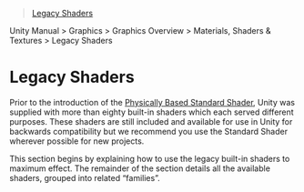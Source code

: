 > [Legacy Shaders](http://docs.unity3d.com/Manual/Built-inShaderGuide.html)

Unity Manual > Graphics > Graphics Overview > Materials, Shaders & Textures > Legacy Shaders

# Legacy Shaders

Prior to the introduction of the [Physically Based Standard Shader](http://docs.unity3d.com/Manual/shader-StandardShader.html), Unity was supplied with more than eighty built-in shaders which each served different purposes. These shaders are still included and available for use in Unity for backwards compatibility but we recommend you use the Standard Shader wherever possible for new projects.

This section begins by explaining how to use the legacy built-in shaders to maximum effect. The remainder of the section details all the available shaders, grouped into related “families”.
